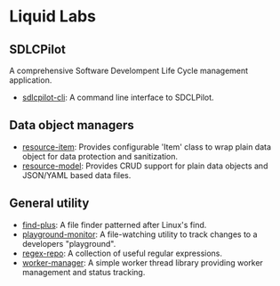 # Liquid Labs

## SDLCPilot

A comprehensive Software Develompent Life Cycle management application.

- [sdlcpilot-cli](https://github.com/liquid-labs/sdlcpilot-cli): A command line interface to SDCLPilot.

## Data object managers

- [resource-item](https://github.com/liquid-labs/resource-item): Provides configurable 'Item' class to wrap plain data object for data protection and sanitization.
- [resource-model](https://github.com/liquid-labs/resource-model): Provides CRUD support for plain data objects and JSON/YAML based data files.

## General utility

- [find-plus](https://github.com/liquid-labs/find-plus): A file finder patterned after Linux's find.
- [playground-monitor](https://github.com/liquid-labs/playground-monitor): A file-watching utility to track changes to a developers "playground".
- [regex-repo](https://github.com/liquid-labs/regex-repo): A collection of useful regular expressions.
- [worker-manager](https://github.com/liquid-labs/worker-manager): A simple worker thread library providing worker management and status tracking.
